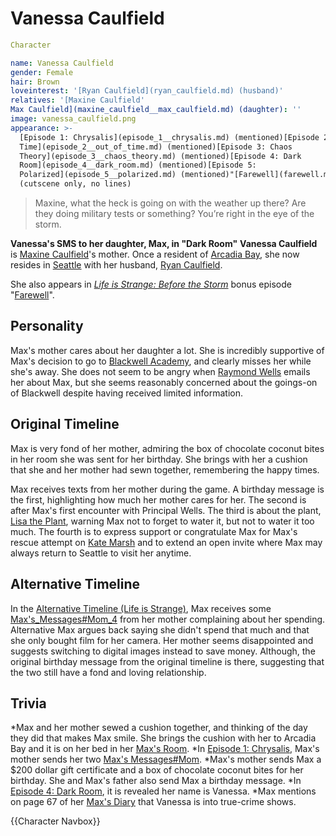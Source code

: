 #  Vanessa Caulfield 

```yaml
Character

name: Vanessa Caulfield
gender: Female
hair: Brown
loveinterest: '[Ryan Caulfield](ryan_caulfield.md) (husband)'
relatives: '[Maxine Caulfield'
Max Caulfield](maxine_caulfield__max_caulfield.md) (daughter): ''
image: vanessa_caulfield.png
appearance: >-
  [Episode 1: Chrysalis](episode_1__chrysalis.md) (mentioned)[Episode 2: Out of
  Time](episode_2__out_of_time.md) (mentioned)[Episode 3: Chaos
  Theory](episode_3__chaos_theory.md) (mentioned)[Episode 4: Dark
  Room](episode_4__dark_room.md) (mentioned)[Episode 5:
  Polarized](episode_5__polarized.md) (mentioned)"[Farewell](farewell.md)"
  (cutscene only, no lines)
```

> Maxine, what the heck is going on with the weather up there? Are they doing military tests or something? You’re right in the eye of the storm.

**Vanessa's SMS to her daughter, Max, in "Dark Room"**
**Vanessa Caulfield** is [Maxine Caulfield](max_caulfield.md)'s mother. Once a resident of [Arcadia Bay](arcadia_bay.md), she now resides in [Seattle](seattle.md) with her husband, [Ryan Caulfield](ryan_caulfield.md).

She also appears in *[Life is Strange: Before the Storm](life_is_strange__before_the_storm.md)* bonus episode "[Farewell](farewell.md)".

##  Personality 
Max's mother cares about her daughter a lot. She is incredibly supportive of Max's decision to go to [Blackwell Academy](blackwell_academy.md), and clearly misses her while she's away. She does not seem to be angry when [Raymond Wells](principal_wells.md) emails her about Max, but she seems reasonably concerned about the goings-on of Blackwell despite having received limited information.

##  Original Timeline 
Max is very fond of her mother, admiring the box of chocolate coconut bites in her room she was sent for her birthday. She brings with her a cushion that she and her mother had sewn together, remembering the happy times.

Max receives texts from her mother during the game. A birthday message is the first, highlighting how much her mother cares for her. The second is after Max's first encounter with Principal Wells. The third is about the plant, [Lisa the Plant](lisa.md), warning Max not to forget to water it, but not to water it too much. The fourth is to express support or congratulate Max for Max's rescue attempt on [Kate Marsh](kate_marsh.md) and to extend an open invite where Max may always return to Seattle to visit her anytime.

##  Alternative Timeline 
In the [Alternative Timeline (Life is Strange)](alternative_timeline.md), Max receives some [Max's_Messages#Mom_4](sms_messages.md) from her mother complaining about her spending. Alternative Max argues back saying she didn't spend that much and that she only bought film for her camera. Her mother seems disappointed and suggests switching to digital images instead to save money. Although, the original birthday message from the original timeline is there, suggesting that the two still have a fond and loving relationship.

##  Trivia 
*Max and her mother sewed a cushion together, and thinking of the day they did that makes Max smile. She brings the cushion with her to Arcadia Bay and it is on her bed in her [Max's Room](room.md).
*In [Episode 1: Chrysalis](episode_1.md), Max's mother sends her two [Max's Messages#Mom](sms_messages.md).
*Max's mother sends Max a $200 dollar gift certificate and a box of chocolate coconut bites for her birthday. She and Max's father also send Max a birthday message.
*In [Episode 4: Dark Room](episode_4.md), it is revealed her name is Vanessa.
*Max mentions on page 67 of her [Max's Diary](diary.md) that Vanessa is into true-crime shows.

{{Character Navbox}}

